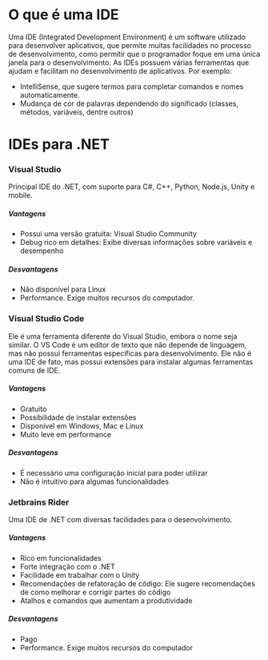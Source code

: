 # O que é uma IDE

Uma IDE (Integrated Development Environment) é um software utilizado para desenvolver aplicativos, que permite muitas facilidades no processo de desenvolvimento, como permitir que o programador foque em uma única janela para o desenvolvimento.
As IDEs possuem várias ferramentas que ajudam e facilitam no desenvolvimento de aplicativos. Por exemplo:
- IntelliSense, que sugere termos para completar comandos e nomes automaticamente.
- Mudança de cor de palavras dependendo do significado (classes, métodos, variáveis, dentre outros)

# IDEs para .NET

### Visual Studio

Principal IDE do .NET, com suporte para C#, C++, Python, Node.js, Unity e mobile.

##### Vantagens

- Possui uma versão gratuita: Visual Studio Community
- Debug rico em detalhes: Exibe diversas informações sobre variáveis e desempenho

##### Desvantagens

- Não disponível para Linux
- Performance. Exige muitos recursos do computador.

### Visual Studio Code

Ele é uma ferramenta diferente do Visual Studio, embora o nome seja similar. O VS Code é um editor de texto que não depende de linguagem, mas não possui ferramentas específicas para desenvolvimento.
Ele não é uma IDE de fato, mas possui extensões para instalar algumas ferramentas comuns de IDE.

##### Vantagens

- Gratuito
- Possibilidade de instalar extensões
- Disponível em Windows, Mac e Linux
- Muito leve em performance

##### Desvantagens

- É necessário uma configuração inicial para poder utilizar
- Não é intuitivo para algumas funcionalidades

### Jetbrains Rider

Uma IDE de .NET com diversas facilidades para o desenvolvimento.

##### Vantagens

- Rico em funcionalidades
- Forte integração com o .NET
- Facilidade em trabalhar com o Unity
- Recomendações de refatoração de código: Ele sugere recomendações de como melhorar e corrigir partes do código
- Atalhos e comandos que aumentam a produtividade

##### Desvantagens

- Pago
- Performance. Exige muitos recursos do computador